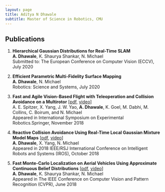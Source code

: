 ```yaml
---
layout: page
title: Aditya N Dhawale
subtitle: Master of Science in Robotics, CMU
---
```


## Publications
1.  **Hierarchical Gaussian Distributions for Real-Time SLAM**<br>
    **A. Dhawale**, K. Shaurya Shankar, N. Michael<br>
    Submitted to: The European Conference on Computer Vision (ECCV), July 2020 
    
2.  **Efficient Parametric Multi-Fidelity Surface Mapping**<br>
    **A. Dhawale**, N. Michael<br>
    Robotics: Science and Systems, July 2020

3. **Fast and Agile Vision-Based Flight with Teleoperation and Collision Avoidance on a Multirotor** [[pdf](https://link.springer.com/chapter/10.1007%2F978-3-030-33950-0_45), [video](https://www.youtube.com/watch?v=_-KmGhP0HTQ)]<br>
  A. E. Spitzer, X. Yang, J. W. Yao, **A. Dhawale**, K. Goel, M. Dabhi, M. Collins, C. Boirum, and N. Michael<br>
  Appeared in International Symposium on Experimental Robotics.Springer, November 2018

4. **Reactive Collision Avoidance Using Real-Time Local Gaussian Mixture Model Maps** [[pdf](https://ieeexplore.ieee.org/document/8593723), [video](http://www.youtube.com/watch?feature=player_embedded&v=3MyJdu3bKSQ)]<br>
  **A. Dhawale**, X. Yang, N. Michael<br>
  Appeared in 2018 IEEE/RSJ International Conference on Intelligent Robots and Systems (IROS), October 2018

5. **Fast Monte-Carlo Localization on Aerial Vehicles Using Approximate Continuous Belief Distributions** [[pdf](http://openaccess.thecvf.com/content_cvpr_2018/papers/Dhawale_Fast_Monte-Carlo_Localization_CVPR_2018_paper.pdf), [video](https://www.youtube.com/watch?v=RzS2v32850E&t=2s)] <br>
  **A. Dhawale**, K. Shaurya Shankar, N. Michael<br>
  Appeared in The IEEE Conference on Computer Vision and Pattern Recognition (CVPR), June 2018
